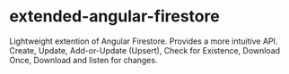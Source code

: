 # extended-angular-firestore
Lightweight extention of Angular Firestore. Provides a more intuitive API. Create, Update, Add-or-Update (Upsert), Check for Existence, Download Once, Download and listen for changes.

